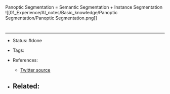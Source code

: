 # 
Panoptic Segmentation = Semantic Segmentation + Instance Segmentation
![[01_Experience/AI_notes/Basic_knowledge/Panoptic Segmentation/Panoptic Segmentation.png]]


# 

---
- Status: #done

- Tags: 

- References:
	- [Twitter source](https://twitter.com/ai_fast_track/status/1484380778586796036)

- Related:
	- 
